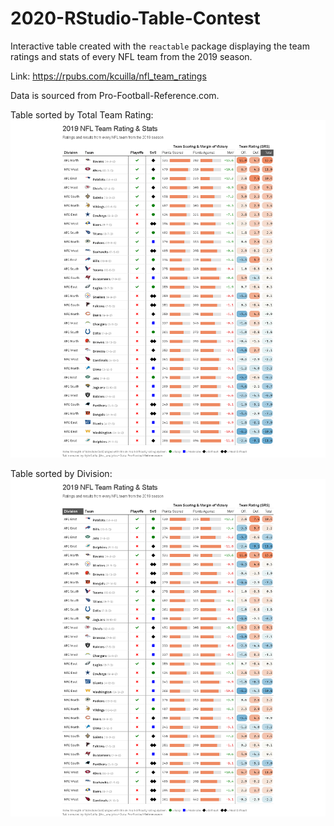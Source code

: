 # 2020-RStudio-Table-Contest

Interactive table created with the `reactable` package displaying the team ratings and stats of every NFL team from the 2019 season.

Link: https://rpubs.com/kcuilla/nfl_team_ratings

Data is sourced from Pro-Football-Reference.com.

Table sorted by Total Team Rating:
![Sorted by Team Rating](TableSortedbyTeamRating.png)

Table sorted by Division:
![Sorted by Division](TableSortedbyDivision.png)
